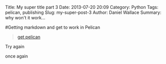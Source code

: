 Title: My super title part 3
Date: 2013-07-20 20:09
Category: Python
Tags: pelican, publishing
Slug: my-super-post-3
Author: Daniel Wallace
Summary:  why won't it work...

#Getting markdown and get to work in Pelican

>[get pelican](https://github.com/getpelican/pelican-themes)

Try again

once again
